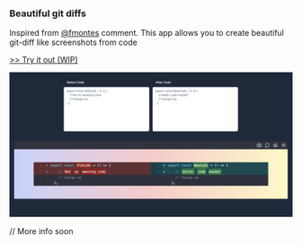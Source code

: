 ### Beautiful git diffs

Inspired from [@fmontes](https://twitter.com/fmontes/status/1751963364387938374) comment. This app allows you to create beautiful git-diff like screenshots from code

[>> Try it out (WIP)](https://beautiful-git-diffs.sandilya.dev/)

![demo-app](./app-screenshot.png)

// More info soon
